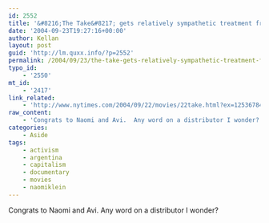 ```yaml
---
id: 2552
title: '&#8216;The Take&#8217; gets relatively sympathetic treatment from NYTimes'
date: '2004-09-23T19:27:16+00:00'
author: Kellan
layout: post
guid: 'http://lm.quxx.info/?p=2552'
permalink: /2004/09/23/the-take-gets-relatively-sympathetic-treatment-from-nytimes/
typo_id:
    - '2550'
mt_id:
    - '2417'
link_related:
    - 'http://www.nytimes.com/2004/09/22/movies/22take.html?ex=1253678400&#38;en=78c6b36e6e8fd456&#38;ei=5090&#38;partner=rssuserland'
raw_content:
    - 'Congrats to Naomi and Avi.  Any word on a distributor I wonder?'
categories:
    - Aside
tags:
    - activism
    - argentina
    - capitalism
    - documentary
    - movies
    - naomiklein
---
```


Congrats to Naomi and Avi. Any word on a distributor I wonder?